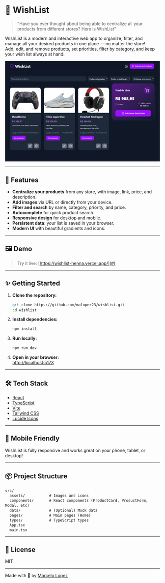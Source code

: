 # 💜 WishList

> "Have you ever thought about being able to centralize all your products from different stores? Here is WishList"

WishList is a modern and interactive web app to organize, filter, and manage all your desired products in one place — no matter the store!  
Add, edit, and remove products, set priorities, filter by category, and keep your wish list always at hand.

![WishList Screenshot](./src/assets/screenshot.png)

---

## 🚀 Features

- **Centralize your products** from any store, with image, link, price, and description.
- **Add images** via URL or directly from your device.
- **Filter and search** by name, category, priority, and price.
- **Autocomplete** for quick product search.
- **Responsive design** for desktop and mobile.
- **Persistent data**: your list is saved in your browser.
- **Modern UI** with beautiful gradients and icons.

---

## 🖼️ Demo

> Try it live: [https://wishlist-henna.vercel.app/](#)

---

## ✨ Getting Started

1. **Clone the repository:**
   ```bash
   git clone https://github.com/malopez23/wishlist.git
   cd wishlist
   ```

2. **Install dependencies:**
   ```bash
   npm install
   ```

3. **Run locally:**
   ```bash
   npm run dev
   ```

4. **Open in your browser:**  
   [http://localhost:5173](http://localhost:5173)

---

## 🛠️ Tech Stack

- [React](https://react.dev/)
- [TypeScript](https://www.typescriptlang.org/)
- [Vite](https://vitejs.dev/)
- [Tailwind CSS](https://tailwindcss.com/)
- [Lucide Icons](https://lucide.dev/)

---

## 📱 Mobile Friendly

WishList is fully responsive and works great on your phone, tablet, or desktop!

---

## 📦 Project Structure

```
src/
  assets/           # Images and icons
  components/       # React components (ProductCard, ProductForm, Modal, etc)
  data/             # (Optional) Mock data
  pages/            # Main pages (Home)
  types/            # TypeScript types
  App.tsx
  main.tsx
```

---

## 📝 License

MIT

---

Made with 💜 by [Marcelo Lopez](https://github.com/malopez23)